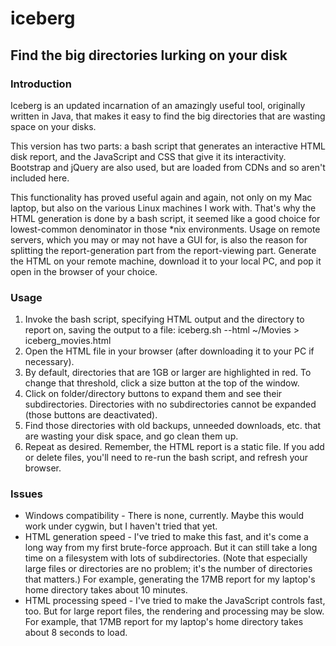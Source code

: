 # iceberg
## Find the big directories lurking on your disk

### Introduction

Iceberg is an updated incarnation of an amazingly useful tool, originally written in Java, that
 makes it easy to find the big directories that are wasting space on your disks.

This version has two parts: a bash script that generates an interactive HTML disk report, and the
JavaScript and CSS that give it its interactivity. Bootstrap and jQuery are also used, but are
loaded from CDNs and so aren't included here.

This functionality has proved useful again and again, not only on my Mac laptop, but also on the
various Linux machines I work with. That's why the HTML generation is done by a bash script, it
seemed like a good choice for lowest-common denominator in those *nix environments. Usage on
remote servers, which you may or may not have a GUI for, is also the reason for splitting the
report-generation part from the report-viewing part. Generate the HTML on your remote machine,
download it to your local PC, and pop it open in the browser of your choice.

### Usage

1. Invoke the bash script, specifying HTML output and the directory to report on, saving the
output to a file:
    iceberg.sh --html ~/Movies > iceberg_movies.html
2. Open the HTML file in your browser (after downloading it to your PC if necessary).
3. By default, directories that are 1GB or larger are highlighted in red. To change that threshold,
click a size button at the top of the window.
4. Click on folder/directory buttons to expand them and see their subdirectories. Directories
with no subdirectories cannot be expanded (those buttons are deactivated).
5. Find those directories with old backups, unneeded downloads, etc. that are wasting your disk space,
and go clean them up.
6. Repeat as desired. Remember, the HTML report is a static file. If you add or delete files,
you'll need to re-run the bash script, and refresh your browser.

### Issues

* Windows compatibility - There is none, currently. Maybe this would work under cygwin, but I
haven't tried that yet.
* HTML generation speed - I've tried to make this fast, and it's come a long way from my first
brute-force approach. But it can still take a long time on a filesystem with lots of subdirectories.
(Note that especially large files or directories are no problem; it's the number of directories
that matters.) For example, generating the 17MB report for my laptop's home directory takes
about 10 minutes.
* HTML processing speed - I've tried to make the JavaScript controls fast, too. But for large
report files, the rendering and processing may be slow. For example, that 17MB report for my
laptop's home directory takes about 8 seconds to load.